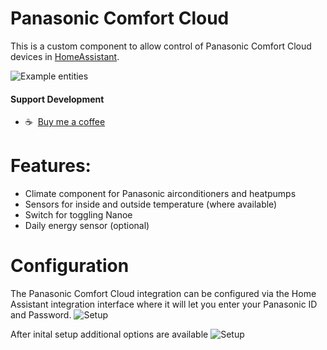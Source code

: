 # Panasonic Comfort Cloud

This is a custom component to allow control of Panasonic Comfort Cloud devices in [HomeAssistant](https://home-assistant.io).

![Example entities](https://github.com/sockless-coding/panasonic_cc/raw/master/doc/entities.png)

#### Support Development
- :coffee:&nbsp;&nbsp;[Buy me a coffee](https://www.buymeacoffee.com/sockless)


# Features:

* Climate component for Panasonic airconditioners and heatpumps
* Sensors for inside and outside temperature (where available)
* Switch for toggling Nanoe
* Daily energy sensor (optional)


# Configuration

The Panasonic Comfort Cloud integration can be configured via the Home Assistant integration interface where it will let you enter your Panasonic ID and Password.
![Setup](https://github.com/sockless-coding/panasonic_cc/raw/master/doc/setup_dlg.png)

After inital setup additional options are available
![Setup](https://github.com/sockless-coding/panasonic_cc/raw/master/doc/options_dlg.png)